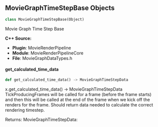 ## MovieGraphTimeStepBase Objects

```python
class MovieGraphTimeStepBase(Object)
```

Movie Graph Time Step Base

**C++ Source:**

- **Plugin**: MovieRenderPipeline
- **Module**: MovieRenderPipelineCore
- **File**: MovieGraphDataTypes.h

<a id="unreal.MovieGraphTimeStepBase.get_calculated_time_data"></a>

#### get_calculated_time_data

```python
def get_calculated_time_data() -> MovieGraphTimeStepData
```

x.get_calculated_time_data() -> MovieGraphTimeStepData
TickProducingFrames will be called for a frame (before the frame starts) and then this will be
called at the end of the frame when we kick off the renders for the frame. Should return data
needed to calculate the correct rendering timestep.

Returns:
    MovieGraphTimeStepData:

<a id="unreal.MovieGraphCoreTimeStep"></a>
